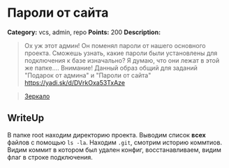# Пароли от сайта


**Category:** vcs, admin, repo
**Points:** 200
**Description:**

> Ох уж этот админ! Он поменял пароли от нашего основного проекта. Сможешь узнать, какие пароли были установлены для подключения к базе изначально? Я думаю, что они лежат в этой же папке....
> Внимание! Данный образ общий для заданий "Подарок от админа" и "Пароли от сайта"
> https://yadi.sk/d/DVrkOxa53TxAze

> [Зеркало](https://yadi.sk/d/zpCvrGyy3UDpJb)

## WriteUp 

В папке root находим директорию проекта. Выводим список **всех** файлов с помощью `ls -la`. Находим `.git`, смотрим историю коммтиов. Видим коммит в котором был удален конфиг, восстанавливаем, видим флаг в строке подключения. 
